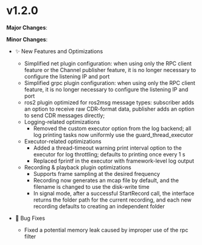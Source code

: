 # v1.2.0

**Major Changes**:

**Minor Changes**:

- ✨ New Features and Optimizations

  - Simplified net plugin configuration: when using only the RPC client feature or the Channel publisher feature, it is no longer necessary to configure the listening IP and port
  - Simplified grpc plugin configuration: when using only the RPC client feature, it is no longer necessary to configure the listening IP and port
  - ros2 plugin optimized for ros2msg message types: subscriber adds an option to receive raw CDR-format data, publisher adds an option to send CDR messages directly;
  - Logging-related optimizations
    - Removed the custom executor option from the log backend; all log printing tasks now uniformly use the guard_thread_executor
  - Executor-related optimizations
    - Added a thread-timeout warning print interval option to the executor for log throttling; defaults to printing once every 1 s
    - Replaced fprintf in the executor with framework-level log output
  - Recording & playback plugin optimizations
    - Supports frame sampling at the desired frequency
    - Recording now generates an mcap file by default, and the filename is changed to use the disk-write time
    - In signal mode, after a successful StartRecord call, the interface returns the folder path for the current recording, and each new recording defaults to creating an independent folder

- 🐛 Bug Fixes

  - Fixed a potential memory leak caused by improper use of the rpc filter